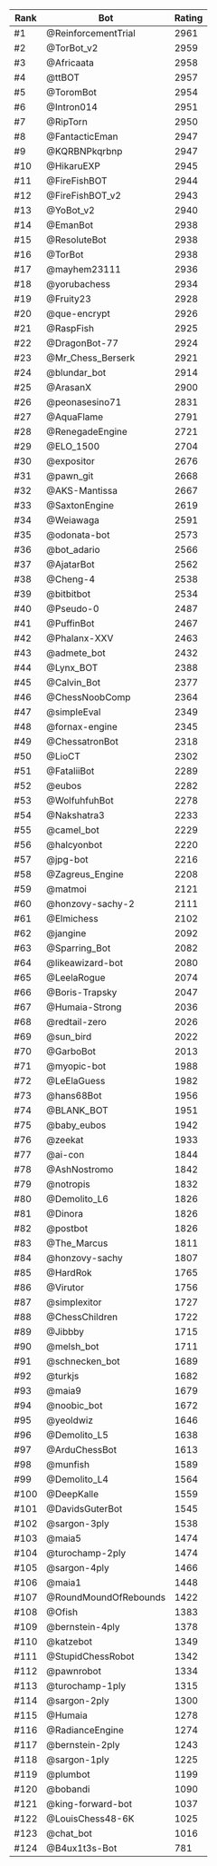 Rank|Bot|Rating
---|---|---
#1|@ReinforcementTrial|2961
#2|@TorBot_v2|2959
#3|@Africaata|2958
#4|@ttBOT|2957
#5|@ToromBot|2954
#6|@Intron014|2951
#7|@RipTorn|2950
#8|@FantacticEman|2947
#9|@KQRBNPkqrbnp|2947
#10|@HikaruEXP|2945
#11|@FireFishBOT|2944
#12|@FireFishBOT_v2|2943
#13|@YoBot_v2|2940
#14|@EmanBot|2938
#15|@ResoluteBot|2938
#16|@TorBot|2938
#17|@mayhem23111|2936
#18|@yorubachess|2934
#19|@Fruity23|2928
#20|@que-encrypt|2926
#21|@RaspFish|2925
#22|@DragonBot-77|2924
#23|@Mr_Chess_Berserk|2921
#24|@blundar_bot|2914
#25|@ArasanX|2900
#26|@peonasesino71|2831
#27|@AquaFlame|2791
#28|@RenegadeEngine|2721
#29|@ELO_1500|2704
#30|@expositor|2676
#31|@pawn_git|2668
#32|@AKS-Mantissa|2667
#33|@SaxtonEngine|2619
#34|@Weiawaga|2591
#35|@odonata-bot|2573
#36|@bot_adario|2566
#37|@AjatarBot|2562
#38|@Cheng-4|2538
#39|@bitbitbot|2534
#40|@Pseudo-0|2487
#41|@PuffinBot|2467
#42|@Phalanx-XXV|2463
#43|@admete_bot|2432
#44|@Lynx_BOT|2388
#45|@Calvin_Bot|2377
#46|@ChessNoobComp|2364
#47|@simpleEval|2349
#48|@fornax-engine|2345
#49|@ChessatronBot|2318
#50|@LioCT|2302
#51|@FataliiBot|2289
#52|@eubos|2282
#53|@WolfuhfuhBot|2278
#54|@Nakshatra3|2233
#55|@camel_bot|2229
#56|@halcyonbot|2220
#57|@jpg-bot|2216
#58|@Zagreus_Engine|2208
#59|@matmoi|2121
#60|@honzovy-sachy-2|2111
#61|@Elmichess|2102
#62|@jangine|2092
#63|@Sparring_Bot|2082
#64|@likeawizard-bot|2080
#65|@LeelaRogue|2074
#66|@Boris-Trapsky|2047
#67|@Humaia-Strong|2036
#68|@redtail-zero|2026
#69|@sun_bird|2022
#70|@GarboBot|2013
#71|@myopic-bot|1988
#72|@LeElaGuess|1982
#73|@hans68Bot|1956
#74|@BLANK_BOT|1951
#75|@baby_eubos|1942
#76|@zeekat|1933
#77|@ai-con|1844
#78|@AshNostromo|1842
#79|@notropis|1832
#80|@Demolito_L6|1826
#81|@Dinora|1826
#82|@postbot|1826
#83|@The_Marcus|1811
#84|@honzovy-sachy|1807
#85|@HardRok|1765
#86|@Virutor|1756
#87|@simplexitor|1727
#88|@ChessChildren|1722
#89|@Jibbby|1715
#90|@melsh_bot|1711
#91|@schnecken_bot|1689
#92|@turkjs|1682
#93|@maia9|1679
#94|@noobic_bot|1672
#95|@yeoldwiz|1646
#96|@Demolito_L5|1638
#97|@ArduChessBot|1613
#98|@munfish|1589
#99|@Demolito_L4|1564
#100|@DeepKalle|1559
#101|@DavidsGuterBot|1545
#102|@sargon-3ply|1538
#103|@maia5|1474
#104|@turochamp-2ply|1474
#105|@sargon-4ply|1466
#106|@maia1|1448
#107|@RoundMoundOfRebounds|1422
#108|@Ofish|1383
#109|@bernstein-4ply|1378
#110|@katzebot|1349
#111|@StupidChessRobot|1342
#112|@pawnrobot|1334
#113|@turochamp-1ply|1315
#114|@sargon-2ply|1300
#115|@Humaia|1278
#116|@RadianceEngine|1274
#117|@bernstein-2ply|1243
#118|@sargon-1ply|1225
#119|@plumbot|1199
#120|@bobandi|1090
#121|@king-forward-bot|1037
#122|@LouisChess48-6K|1025
#123|@chat_bot|1016
#124|@B4ux1t3s-Bot|781
